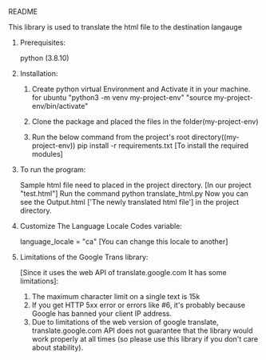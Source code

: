 README

This library is used to translate the html file to the destination langauge


1. Prerequisites:

    python (3.8.10)


2. Installation:

    1. Create python virtual Environment and Activate it in your machine.
        for ubuntu 
            "python3 -m venv my-project-env"
            "source my-project-env/bin/activate"

    2. Clone the package and placed the files in the folder(my-project-env)

    3. Run the below command from the project's root directory((my-project-env))
        pip install -r requirements.txt [To install the required modules]
    

3. To run the program:

    Sample html file need to placed in the project directory. [In our project "test.html"]
    Run the command 
        python translate_html.py
    Now you can see the Output.html ['The newly translated html file'] in the project directory.


4. Customize The Language Locale Codes variable:

    language_locale = "ca" [You can change this locale to another]

5. Limitations of the Google Trans library:

    [Since it uses the web API of translate.google.com It has some limitations]:

    1. The maximum character limit on a single text is 15k
    2. If you get HTTP 5xx error or errors like #6, it's probably because Google has banned your client IP address.
    3. Due to limitations of the web version of google translate, translate.google.com API does not guarantee that the library would work properly at all times (so please use this library if you don't care about stability).
